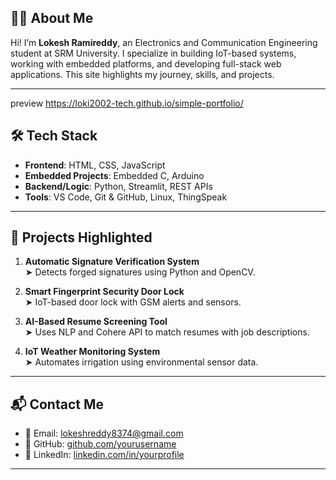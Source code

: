 ## 🧑‍💻 About Me

Hi! I’m **Lokesh Ramireddy**, an Electronics and Communication Engineering student at SRM University. I specialize in building IoT-based systems, working with embedded platforms, and developing full-stack web applications. This site highlights my journey, skills, and projects.

---


preview 
https://loki2002-tech.github.io/simple-portfolio/

## 🛠️ Tech Stack

- **Frontend**: HTML, CSS, JavaScript
- **Embedded Projects**: Embedded C, Arduino
- **Backend/Logic**: Python, Streamlit, REST APIs
- **Tools**: VS Code, Git & GitHub, Linux, ThingSpeak

---

## 💼 Projects Highlighted

1. **Automatic Signature Verification System**  
   ➤ Detects forged signatures using Python and OpenCV.

2. **Smart Fingerprint Security Door Lock**  
   ➤ IoT-based door lock with GSM alerts and sensors.

3. **AI-Based Resume Screening Tool**  
   ➤ Uses NLP and Cohere API to match resumes with job descriptions.

4. **IoT Weather Monitoring System**  
   ➤ Automates irrigation using environmental sensor data.

---

## 📬 Contact Me

- 📧 Email: lokeshreddy8374@gmail.com
- 🔗 GitHub: [github.com/yourusername](https://github.com/loki2002-tech)
- 🔗 LinkedIn: [linkedin.com/in/yourprofile](www.linkedin.com/in/lokesh-ramireddy-21b102287)

---

